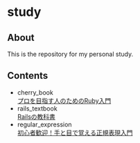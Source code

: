 # study

## About
This is the repository for my personal study.

## Contents
* cherry_book  
[プロを目指す人のためのRuby入門](https://www.amazon.co.jp/dp/B077Q8BXHC/)
* rails_textbook  
[Railsの教科書](https://tatsu-zine.com/books/rails-textbook)
* regular_expression  
[初心者歓迎！手と目で覚える正規表現入門](https://qiita.com/jnchito/items/893c887fbf19e17d3ff9)
